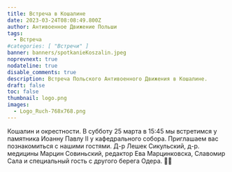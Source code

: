```yaml
---
title: Встреча в Кошалине
date: 2023-03-24T08:08:49.800Z
author: Антивоенное Движение Польши
tags:
  - Встреча
#categories: [ "Встречи" ]
banner: banners/spotkanieKoszalin.jpeg
noprevnext: true
nodateline: true
disable_comments: true
description: Встреча Польского Антивоенного Движения в Кошалине.
draft: false
toc: false
thumbnail: logo.png
images:
  - Logo_Ruch-768x768.png
---
```


Кошалин и окрестности. В субботу 25 марта в 15:45 мы встретимся у памятника Иоанну Павлу II у кафедрального собора. Приглашаем вас познакомиться с нашими гостями. Д-р Лешек Сикульский, д-р. медицины Марцин Совиньский, редактор Ева Марцинковска, Славомир Сала и специальный гость с другого берега Одера. 💪😎